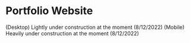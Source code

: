 # Portfolio Website
(Desktop) Lightly under construction at the moment (8/12/2022)
(Mobile) Heavily under construction at the moment (8/12/2022)
